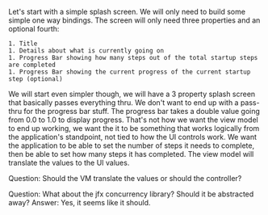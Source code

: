 
Let's start with a simple splash screen. We will only need to build some simple one way bindings. The screen will 
only need three properties and an optional fourth:

    1. Title
    1. Details about what is currently going on
    1. Progress Bar showing how many steps out of the total startup steps are completed
    1. Progress Bar showing the current progress of the current startup step (optional)

We will start even simpler though, we will have a 3 property splash screen that basically passes everything thru.
We don't want to end up with a pass-thru for the progress bar stuff. The progress bar takes a double value going
from 0.0 to 1.0 to display progress. That's not how we want the view model to end up working, we want the it to be 
something that works logically from the application's standpoint, not tied to how the UI controls work. We want the 
application to be able to set the number of steps it needs to complete, then be able to set how many steps it has 
completed. The view model will translate the values to the UI values.


Question: Should the VM translate the values or should the controller?

Question: What about the jfx concurrency library? Should it be abstracted away? 
    Answer: Yes, it seems like it should.
